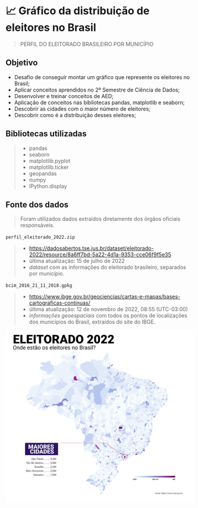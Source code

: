# 📈 Gráfico da distribuição de eleitores no Brasil
> PERFIL DO ELEITORADO BRASILEIRO POR MUNICÍPIO
## Objetivo
* Desafio de conseguir montar um gráfico que represente os eleitores no Brasil;
* Aplicar conceitos aprendidos no 2º Semestre de Ciência de Dados;
* Desenvolver e treinar conceitos de AED;
* Aplicação de conceitos nas bibliotecas pandas, matplotlib e seaborn;
* Descobrir as cidades com o maior número de eleitores;
* Descobrir como é a distribuição desses eleitores;

## Bibliotecas utilizadas
> *  pandas
> *  seaborn
> *  matplotlib.pyplot
> *  matplotlib.ticker
> *  geopandas
> *  numpy
> *  IPython.display
 
## Fonte dos dados
> Foram utilizados dados extraídos diretamente dos órgãos oficiais responsáveis.

`perfil_eleitorado_2022.zip`
> * https://dadosabertos.tse.jus.br/dataset/eleitorado-2022/resource/8a6ff7bd-5a22-4d1a-9353-cce06f9f5e35
> * última atualização: 15 de julho de 2022
> * *dataset* com as informações do eleitorado brasileiro, separados por município.

`bcim_2016_21_11_2018.gpkg`
> * https://www.ibge.gov.br/geociencias/cartas-e-mapas/bases-cartograficas-continuas/
> * última atualização: 12 de novembro de 2022, 08:55 (UTC-03:00)
> * *informações geoespaciais* com todos os pontos de localizações dos municípios do Brasil, extraídos do site do IBGE.

![](https://github.com/rafarodrigues/Analises-Exploratorias-de-Dados/blob/main/03.%20Gr%C3%A1fico%20da%20distribui%C3%A7%C3%A3o%20de%20eleitores%20no%20Brasil/img/img_EXP2.png)